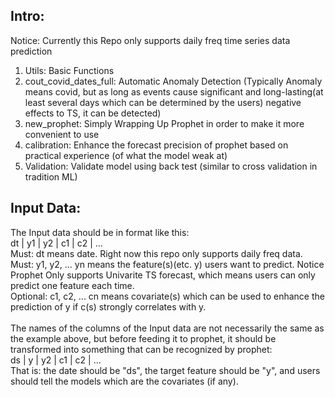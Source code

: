 ## Intro:<br />
Notice: Currently this Repo only supports daily freq time series data prediction<br />
1. Utils: Basic Functions
2. cout_covid_dates_full: Automatic Anomaly Detection (Typically Anomaly means covid, but as long as events cause significant and long-lasting(at least several days which can be determined by the users) negative effects to TS, it can be detected)
3. new_prophet: Simply Wrapping Up Prophet in order to make it more convenient to use
4. calibration: Enhance the forecast precision of prophet based on practical experience (of what the model weak at)
5. Validation: Validate model using back test (similar to cross validation in tradition ML)

## Input Data:<br />
The Input data should be in format like this:<br />
dt  |   y1   |   y2   |   c1   |   c2   | ...<br />
Must: dt means date. Right now this repo only supports daily freq data.<br />
Must: y1, y2, ... yn means the feature(s)(etc. y) users want to predict. Notice Prophet Only supports Univarite TS forecast, which means users can only predict one feature each time.<br />
Optional: c1, c2, ... cn means covariate(s) which can be used to enhance the prediction of y if c(s) strongly correlates with y.<br />
<br />
The names of the columns of the Input data are not necessarily the same as the example above, but before feeding it to prophet, it should be transformed into something that can be recognized by prophet:<br />
ds  |   y    |   y2   |   c1   |   c2   | ...<br />
That is: the date should be "ds", the target feature should be "y", and users should tell the models which are the covariates (if any).<br />
